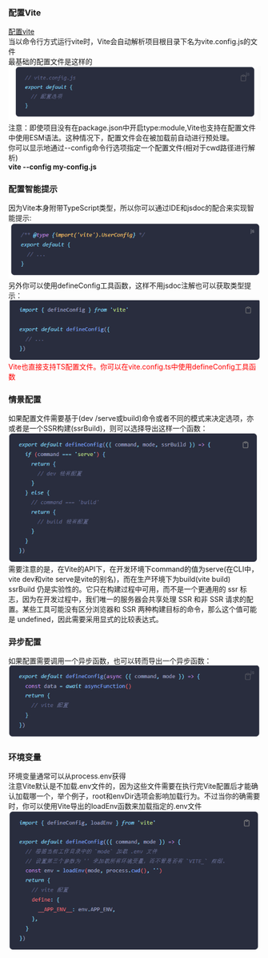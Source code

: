### 配置Vite
[配置vite](https://cn.vitejs.dev/config/)
<br/>
当以命令行方式运行vite时，Vite会自动解析项目根目录下名为vite.config.js的文件
<br/>
最基础的配置文件是这样的
<br/>
<img src="../assets/vite/vitejichupeizhi.png"/>
<br/>
注意：即使项目没有在package.json中开启type:module,Vite也支持在配置文件中使用ESM语法。这种情况下，配置文件会在被加载前自动进行预处理。
<br/>
你可以显示地通过--config命令行选项指定一个配置文件(相对于cwd路径进行解析)
<br/>
**vite --config my-config.js**
### 配置智能提示
因为Vite本身附带TypeScript类型，所以你可以通过IDE和jsdoc的配合来实现智能提示:<br/>
<img src="../assets/vite/vitezhintishi.png"/>
<br/>
另外你可以使用defineConfig工具函数，这样不用jsdoc注解也可以获取类型提示：<br/>
<img src="../assets/vite/defineconfig.png"/>
<br/>
<font color="red">Vite也直接支持TS配置文件。你可以在vite.config.ts中使用defineConfig工具函数</font>
### 情景配置
如果配置文件需要基于(dev /serve或build)命令或者不同的模式来决定选项，亦或者是一个SSR构建(ssrBuild)，则可以选择导出这样一个函数：<br/>
<img src="../assets/vite/qingjingpeizhi.png"/>
<br/>
需要注意的是，在Vite的API下，在开发环境下command的值为serve(在CLI中，vite dev和vite serve是vite的别名)，而在生产环境下为build(vite build)
<br/>
ssrBuild 仍是实验性的。它只在构建过程中可用，而不是一个更通用的 ssr 标志，因为在开发过程中，我们唯一的服务器会共享处理 SSR 和非 SSR 请求的配置。某些工具可能没有区分浏览器和 SSR 两种构建目标的命令，那么这个值可能是 undefined，因此需要采用显式的比较表达式。
### 异步配置
如果配置需要调用一个异步函数，也可以转而导出一个异步函数：<br/>
<img src="../assets/vite/yibupeizhi.png"/>
### 环境变量
环境变量通常可以从process.env获得
<br/>
注意Vite默认是不加载.env文件的，因为这些文件需要在执行完Vite配置后才能确认加载哪一个，举个例子，root和envDir选项会影响加载行为。不过当你的确需要时，你可以使用Vite导出的loadEnv函数来加载指定的.env文件<br/>
<img src="../assets/vite/huanjingbianliang.png"/>